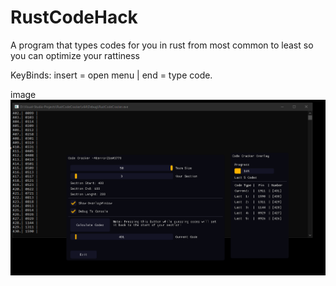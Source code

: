 # RustCodeHack
A program that types codes for you in rust from most common to least so you can optimize your rattiness

KeyBinds: insert = open menu | end = type code.

image
![idk md](https://github.com/Aterror2be/RustCodeHack/blob/main/images/Screenshot%202021-11-24%20223948.png?raw=true "Text to show on mouseover")
